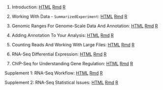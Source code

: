 1. Introduction: [HTML](V1-Introduction.html) [Rmd](V1-Introduction.Rmd) [R](V1-Introduction.R)

2. Working With Data - `SummarizedExperiment`: [HTML](V2-WorkingWithData) [Rmd](V2-WorkingWithData.Rmd) [R](V2-WorkingWithData.R)

3. Genomic Ranges For Genome-Scale Data And Annotation: [HTML](V3-GenomicRanges.html) [Rmd](V3-GenomicRanges.Rmd) [R](V3-GenomicRanges.R)

4. Adding Annotation To Your Analysis: [HTML](V4-Annotation.html) [Rmd](V4-Annotation.Rmd) [R](V4-Annotation.R)

5. Counting Reads And Working With Large Files: [HTML](V5-LargeFiles.html) [Rmd](V5-LargeFiles.Rmd) [R](V5-LargeFiles.R)

6. RNA-Seq Differential Expression: [HTML](V6-RNASeq.html) [Rmd](V6-RNASeq.Rmd) [R](V6-RNASeq.R)

7. ChIP-Seq for Understanding Gene Regulation: [HTML](V7-ChIPSeq.html) [Rmd](V7-ChIPSeq.Rmd) [R](V7-ChIPSeq.R)

Supplement 1: RNA-Seq Workflow: [HTML](S1-RNASeq-Workflow.html) [Rmd](S1-RNASeq-Workflow.Rmd) [R](S1-RNASeq-Workflow.R)

Supplement 2: RNA-Seq Statistical Issues: [HTML](S2-RNASeq-Experimental-Design.html) [Rmd](S2-RNASeq-Experimental-Design.Rmd) [R](S2-RNASeq-Experimental-Design.R)

